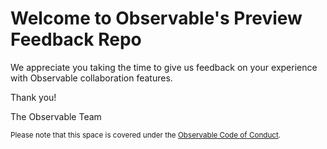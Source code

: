 # Welcome to Observable's Preview Feedback Repo

We appreciate you taking the time to give us feedback on your experience with Observable collaboration features.

Thank you!

The Observable Team

<sup>Please note that this space is covered under the [Observable Code of Conduct](https://observablehq.com/@observablehq/code-of-conduct)._</sup>_
